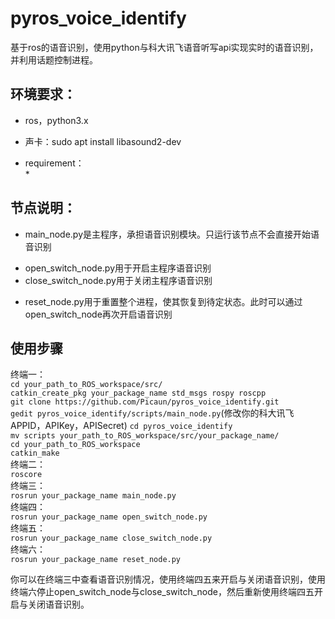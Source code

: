 # pyros_voice_identify
基于ros的语音识别，使用python与科大讯飞语音听写api实现实时的语音识别，并利用话题控制进程。  
## 环境要求：  
* ros，python3.x  
- 声卡：sudo apt install libasound2-dev
* requirement：  
    *
## 节点说明：  
* main_node.py是主程序，承担语音识别模块。只运行该节点不会直接开始语音识别  
- open_switch_node.py用于开启主程序语音识别  
- close_switch_node.py用于关闭主程序语音识别  
* reset_node.py用于重置整个进程，使其恢复到待定状态。此时可以通过open_switch_node再次开启语音识别  
## 使用步骤 
终端一：   
`cd your_path_to_ROS_workspace/src/`  
`catkin_create_pkg your_package_name std_msgs rospy roscpp`  
`git clone https://github.com/Picaun/pyros_voice_identify.git`  
`gedit pyros_voice_identify/scripts/main_node.py`(修改你的科大讯飞APPID，APIKey，APISecret)
`cd pyros_voice_identify`  
`mv scripts your_path_to_ROS_workspace/src/your_package_name/`  
`cd your_path_to_ROS_workspace`  
`catkin_make`  
终端二：  
`roscore`  
终端三：  
`rosrun your_package_name main_node.py`  
终端四：  
`rosrun your_package_name open_switch_node.py`  
终端五：  
`rosrun your_package_name close_switch_node.py`  
终端六：  
`rosrun your_package_name reset_node.py`  
  
你可以在终端三中查看语音识别情况，使用终端四五来开启与关闭语音识别，使用终端六停止open_switch_node与close_switch_node，然后重新使用终端四五开启与关闭语音识别。
